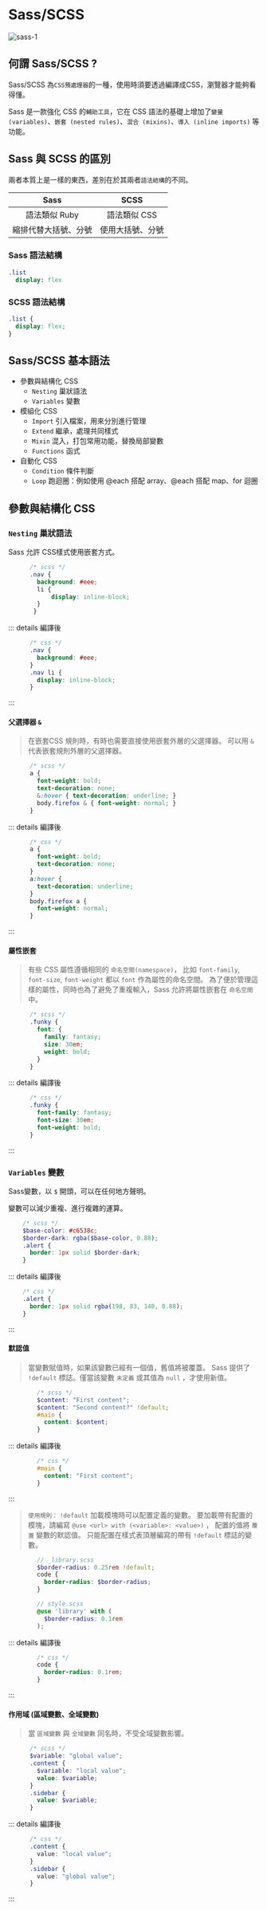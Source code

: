 # Sass/SCSS

![sass-1](/public/images/frontend/sass_scss/sass-1.png)

## 何謂 Sass/SCSS ?

Sass/SCSS 為`CSS預處理器`的一種，使用時須要透過編譯成CSS，瀏覽器才能夠看得懂。

Sass 是一款強化 CSS 的`輔助工具`，它在 CSS 語法的基礎上增加了`變量 (variables)`、`嵌套 (nested rules)`、`混合 (mixins)`、`導入 (inline imports)` 等功能。

## Sass 與 SCSS 的區別

兩者本質上是一樣的東西，差別在於其兩者`語法結構`的不同。

|         Sass         |       SCSS       |
| :------------------: | :--------------: |
|    語法類似 Ruby     |   語法類似 CSS   |
| 縮排代替大括號、分號 | 使用大括號、分號 |

### Sass 語法結構
```sass
.list
  display: flex
```

### SCSS 語法結構
```scss
.list {
  display: flex;
}
```

## Sass/SCSS 基本語法

- 參數與結構化 CSS
  - `Nesting` 巢狀語法
  - `Variables` 變數
- 模組化 CSS
  - `Import` 引入檔案，用來分別進行管理
  - `Extend` 繼承，處理共同樣式
  - `Mixin` 混入，打包常用功能，替換局部變數
  - `Functions` 函式
- 自動化 CSS
  - `Condition` 條件判斷
  - `Loop` 跑迴圈：例如使用 @each 搭配 array、@each 搭配 map、for 迴圈

## 參數與結構化 CSS

### `Nesting` 巢狀語法

Sass 允許 CSS樣式使用嵌套方式。

```scss
      /* scss */
      .nav {
        background: #eee;
        li {
            display: inline-block;
        }
       }
```

::: details 編譯後
```css
      /* css */
      .nav {
        background: #eee;
      }
      .nav li {
        display: inline-block;
      }       
```
:::

#### 父選擇器 `&`
>在嵌套CSS 規則時，有時也需要直接使用嵌套外層的父選擇器。
>可以用 `&` 代表嵌套規則外層的父選擇器。

```scss
      /* scss */
      a {
        font-weight: bold;
        text-decoration: none;
        &:hover { text-decoration: underline; }
        body.firefox & { font-weight: normal; }
      }
```

::: details 編譯後
```css
      /* css */
      a {
        font-weight: bold;
        text-decoration: none;
      }
      a:hover {
        text-decoration: underline;
      }
      body.firefox a {
        font-weight: normal;
      }
```
:::

#### 屬性嵌套
>有些 CSS 屬性遵循相同的 `命名空間(namespace)`，
>比如 `font-family`, `font-size`, `font-weight` 都以 `font` 作為屬性的命名空間。
>為了便於管理這樣的屬性，同時也為了避免了重複輸入，Sass 允許將屬性嵌套在 `命名空間` 中。
  
```scss
      /* scss */
      .funky {
        font: {
          family: fantasy;
          size: 30em;
          weight: bold;
        }
      }
```

::: details 編譯後
```css
      /* css */
      .funky {
        font-family: fantasy;
        font-size: 30em;
        font-weight: bold;
      }
```
:::


### `Variables` 變數

Sass變數，以 `$` 開頭，可以在任何地方聲明。
    
變數可以減少重複、進行複雜的運算。

```scss
    /* scss */
    $base-color: #c6538c;
    $border-dark: rgba($base-color, 0.88);
    .alert {
      border: 1px solid $border-dark;
    }
```

::: details 編譯後
```css
    /* css */
    .alert {
      border: 1px solid rgba(198, 83, 140, 0.88);
    }
```
:::

 #### 默認值
>當變數賦值時，如果該變數已經有一個值，舊值將被覆蓋。
>Sass 提供了 `!default` 標誌。僅當該變數 `未定義` 或其值為 `null` ，才使用新值。

```scss
        /* scss */
        $content: "First content";
        $content: "Second content?" !default;
        #main {
          content: $content;
        }
```

::: details 編譯後
```css
        /* css */
        #main {
          content: "First content";
        }
```
:::

>`使用規則：` `!default` 加載模塊時可以配置定義的變數。
>要加載帶有配置的模塊，請編寫 `@use <url> with (<variable>: <value>)` ，
>配置的值將 `覆蓋` 變數的默認值。
>只能配置在樣式表頂層編寫的帶有 `!default` 標誌的變數。

```scss
        // _library.scss
        $border-radius: 0.25rem !default;
        code {
          border-radius: $border-radius;
        }
```
```scss
        // style.scss
        @use 'library' with (
          $border-radius: 0.1rem
        );
```

::: details 編譯後
```css
        /* css */
        code {
          border-radius: 0.1rem;
        }
```
:::

#### 作用域 (區域變數、全域變數)
>當 `區域變數` 與 `全域變數` 同名時，不受全域變數影響。
```scss
      /* scss */
      $variable: "global value";
      .content {
        $variable: "local value";
        value: $variable;
      }
      .sidebar {
        value: $variable;
      }
```

::: details 編譯後
```css
      /* css */
      .content {
        value: "local value";
      }
      .sidebar {
        value: "global value";
      }
```
:::

<!-- ## 模組化 CSS
### `Import` 引入檔案，用來分別進行管理
### `Extend` 繼承，處理共同樣式
### `Mixin` 混入，打包常用功能，替換局部變數
### `Functions` 函式
## 自動化 CSS
### `Condition` 條件判斷
### `Loop` 跑迴圈：例如使用 @each 搭配 array、@each 搭配 map、for 迴圈 -->

